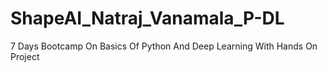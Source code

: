 # ShapeAI_Natraj_Vanamala_P-DL
7 Days Bootcamp On Basics Of Python And Deep Learning With Hands On Project
